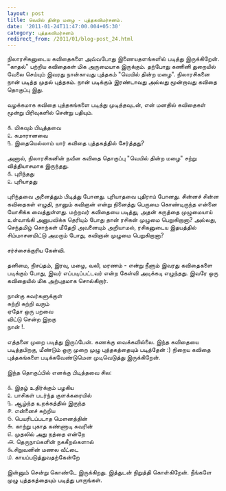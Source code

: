 ```yaml
---
layout: post
title: வெயில் தின்ற மழை - புத்தகவிமர்சனம்.
date: '2011-01-24T11:47:00.004+05:30'
category: புத்தகவிமர்சனம்
redirect_from: /2011/01/blog-post_24.html
---
```


நிலாரசிகனுடைய கவிதைகளை அவ்வபோது இணையதளங்களில் படித்து இருக்கிறேன். "காதல்" பற்றிய கவிதைகள் மிக அருமையாக இருக்கும். தற்போது கணினி துறையில் வேலை செய்யும் இவரது நான்காவது புத்தகம் "வெயில் தின்ற மழை". நிலாரசிகனை நான் படித்த முதல் புத்தகம். நான் படிக்கும் இரண்டாவது அல்லது மூன்றாவது கவிதை தொகுப்பு இது.<br />
<br />
வழக்கமாக கவிதை புத்தகங்களை படித்து முடித்தவுடன், என் மனதில் கவிதைகள் மூன்று பிரிவுகளில் சென்று பதியும்.<br />
<br />
௧. மிகவும் பிடித்தவை<br />
௨. சுமாரானவை<br />
௩. இதையெல்லாம் யார் கவிதை புத்தகத்தில் சேர்த்தது?<br />
<br />
அனால், நிலாரசிகனின் நவீன கவிதை தொகுப்பு "வெயில் தின்ற மழை" சற்று வித்தியாசமாக இருந்தது.<br />
௧. புரிந்தது<br />
௨. புரியாதது<br />
<br />
புரிந்தவை அனைத்தும் பிடித்து போனது. புரியாதவை புதிராய் போனது. சின்னச் சின்ன கவிதைகள் எழுதி, நானும் கவிஞன் என்று நினைத்து பெருமை கொண்டிருந்த என்னை யோசிக்க வைத்துள்ளது. மற்றவர் கவிதையை படித்து, அதன் கருத்தை முழுமையாய் உள்வாங்கி அனுபவிக்க தெரியும் போது தான் ரசிகன் முழுமை பெறுகிறானா? அல்லது, செந்தமிழ் சொற்கள் மீதேறி அவனையும் அறியாமல், ரசிகனுடைய இதயத்தில் சிம்மாசனமிட்டு அமரும் போது, கவிஞன் முழுமை பெறுகிறானா?<br />
<br />
சர்ச்சைக்குரிய கேள்வி.<br />
<br />
தனிமை, நிசப்தம், இரவு, மழை, வலி, மரணம் - என்று நீளும் இவரது கவிதைகளை படிக்கும் போது, இவர் எப்படிப்பட்டவர் என்ற கேள்வி அடிக்கடி எழுந்தது. இவரே ஒரு கவிதையில் மிக அற்புதமாக சொல்கிறார்.<br />
<br />
நான்கு சுவர்களுக்குள்<br />
சுற்றி சுற்றி வரும்<br />
ஏதோ ஒரு பறவை<br />
விட்டு சென்ற இறகு<br />
நான் !.<br />
<br />
எத்தனை முறை படித்து இருப்பேன். கணக்கு வைக்கவில்லை. இந்த கவிதையை படித்தபிறகு, மீண்டும் ஒரு முறை முழு புத்தகத்தையும் படித்தேன் :) நிறைய கவிதை புத்தகங்களை படிக்கவேண்டுமென முடிவெடுத்து இருக்கிறேன்.<br />
<br />
இந்த தொகுப்பில் எனக்கு பிடித்தவை சில:<br />
<br />
௧. இதழ் உதிர்க்கும் பழகிய<br />
௨. பாசிகள் படர்ந்த குளக்கரையில்<br />
௩. ஆழ்ந்த உறக்கத்தில் இருந்த<br />
௪. என்னைச் சுற்றிய<br />
௫. பெயரிடப்படாத மௌனத்தின்<br />
௬. காற்று புகாத கண்ணாடி சுவரின்<br />
௭. முதலில் அது நத்தை என்றே<br />
௮. தெருநாய்களின் நககீறல்களால்<br />
௯.சிறுவனின் மணல வீட்டை<br />
௰. காயப்படுத்துவதற்கேன்றே<br />
<br />
இன்னும் சென்று கொண்டே இருக்கிறது. இத்துடன் நிறுத்தி கொள்கிறேன். நீங்களே முழு புத்தகத்தையும் படித்து பாருங்கள்.<br />
<br />
